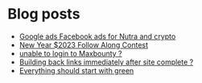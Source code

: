 # Blog posts
<!-- BLOG-POST-LIST:START -->
- [Google ads Facebook ads for Nutra and crypto](https://afflift.com/f/threads/google-ads-facebook-ads-for-nutra-and-crypto.10295/)
- [New Year $2023 Follow Along Contest](https://afflift.com/f/threads/new-year-2023-follow-along-contest.10177/)
- [unable to login to Maxbounty ?](https://afflift.com/f/threads/unable-to-login-to-maxbounty.10298/)
- [Building back links immediately after site complete ?](https://afflift.com/f/threads/building-back-links-immediately-after-site-complete.10276/)
- [Everything should start with green](https://afflift.com/f/threads/everything-should-start-with-green.10253/)
<!-- BLOG-POST-LIST:END -->
